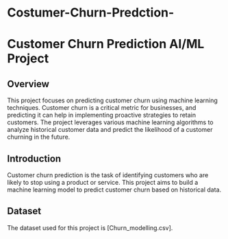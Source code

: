 # Costumer-Churn-Predction-
# Customer Churn Prediction AI/ML Project

## Overview

This project focuses on predicting customer churn using machine learning techniques. Customer churn is a critical metric for businesses, and predicting it can help in implementing proactive strategies to retain customers. The project leverages various machine learning algorithms to analyze historical customer data and predict the likelihood of a customer churning in the future.

## Introduction

Customer churn prediction is the task of identifying customers who are likely to stop using a product or service. 
This project aims to build a machine learning model to predict customer churn based on historical data.

## Dataset

The dataset used for this project is [Churn_modelling.csv].
